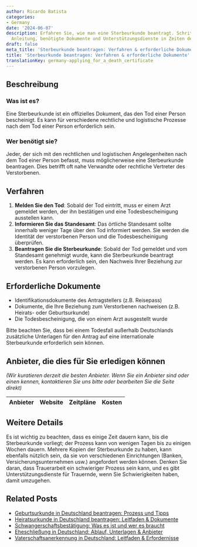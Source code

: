 ```yaml
---
author: Ricardo Batista
categories:
- Germany
date: '2024-06-07'
description: Erfahren Sie, wie man eine Sterbeurkunde beantragt. Schritt-für-Schritt
  Anleitung, benötigte Dokumente und Unterstützungsdienste in Zeiten der Trauer.
draft: false
meta_title: 'Sterbeurkunde beantragen: Verfahren & erforderliche Dokumente'
title: 'Sterbeurkunde beantragen: Verfahren & erforderliche Dokumente'
translationKey: germany-applying_for_a_death_certificate
---
```



## Beschreibung
### Was ist es?
Eine Sterbeurkunde ist ein offizielles Dokument, das den Tod einer Person bescheinigt. Es kann für verschiedene rechtliche und logistische Prozesse nach dem Tod einer Person erforderlich sein.

### Wer benötigt sie?
Jeder, der sich mit den rechtlichen und logistischen Angelegenheiten nach dem Tod einer Person befasst, muss möglicherweise eine Sterbeurkunde beantragen. Dies betrifft oft nahe Verwandte oder rechtliche Vertreter des Verstorbenen.

## Verfahren
1. **Melden Sie den Tod**: Sobald der Tod eintritt, muss er einem Arzt gemeldet werden, der ihn bestätigen und eine Todesbescheinigung ausstellen kann.
2. **Informieren Sie das Standesamt**: Das örtliche Standesamt sollte innerhalb weniger Tage über den Tod informiert werden. Sie werden die Identität der verstorbenen Person und die Todesbescheinigung überprüfen.
3. **Beantragen Sie die Sterbeurkunde**: Sobald der Tod gemeldet und vom Standesamt genehmigt wurde, kann die Sterbeurkunde beantragt werden. Es kann erforderlich sein, den Nachweis Ihrer Beziehung zur verstorbenen Person vorzulegen.

## Erforderliche Dokumente
- Identifikationsdokumente des Antragstellers (z.B. Reisepass)
- Dokumente, die Ihre Beziehung zum Verstorbenen nachweisen (z.B. Heirats- oder Geburtsurkunde)
- Die Todesbescheinigung, die von einem Arzt ausgestellt wurde

Bitte beachten Sie, dass bei einem Todesfall außerhalb Deutschlands zusätzliche Unterlagen für den Antrag auf eine internationale Sterbeurkunde erforderlich sein können.

## Anbieter, die dies für Sie erledigen können

_(Wir kuratieren derzeit die besten Anbieter. Wenn Sie ein Anbieter sind oder einen kennen, kontaktieren Sie uns bitte oder bearbeiten Sie die Seite direkt)_

| Anbieter | Website | Zeitpläne | Kosten |
| --------------- | --------------- | :-------------: | :-------------: |

## Weitere Details
Es ist wichtig zu beachten, dass es einige Zeit dauern kann, bis die Sterbeurkunde vorliegt; der Prozess kann von wenigen Tagen bis zu einigen Wochen dauern. Mehrere Kopien der Sterbeurkunde zu haben, kann ebenfalls nützlich sein, da sie von verschiedenen Einrichtungen (Banken, Versicherungsunternehmen usw.) angefordert werden können.
Denken Sie daran, dass Trauerarbeit ein schwieriger Prozess sein kann, und es gibt Unterstützungsdienste für Trauernde, wenn Sie Schwierigkeiten haben, damit umzugehen.
## Related Posts

- [Geburtsurkunde in Deutschland beantragen: Prozess und Tipps](https://tramitit.com/de/guides/germany/geburtsurkunde_beantragen/)
- [Heiratsurkunde in Deutschland beantragen: Leitfaden & Dokumente](https://tramitit.com/de/guides/germany/eheurkunde_beantragen/)
- [Schwangerschaftsbestätigung: Was es ist und wer es braucht](https://tramitit.com/de/guides/germany/schwangerschaftsbestatigung_vorlegen/)
- [Eheschließung in Deutschland: Ablauf, Unterlagen & Anbieter](https://tramitit.com/de/guides/germany/heiratsanmeldung/)
- [Vaterschaftsanerkennung in Deutschland: Leitfaden & Erfordernisse](https://tramitit.com/de/guides/germany/vaterschaftsanerkennung/)